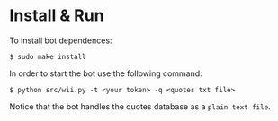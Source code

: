 # Install & Run
To install bot dependences:
    
    $ sudo make install

In order to start the bot use the following command:

    $ python src/wii.py -t <your token> -q <quotes txt file>

Notice that the bot handles the quotes database as a `plain text file`.

